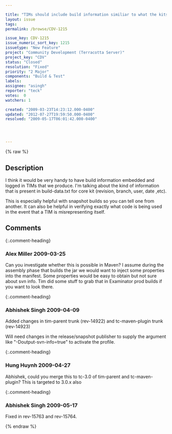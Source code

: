 ```yaml
---

title: "TIMs should include build information similiar to what the kits get"
layout: issue
tags: 
permalink: /browse/CDV-1215

issue_key: CDV-1215
issue_numeric_sort_key: 1215
issuetype: "New Feature"
project: "Community Development (Terracotta Server)"
project_key: "CDV"
status: "Closed"
resolution: "Fixed"
priority: "2 Major"
components: "Build & Test"
labels: 
assignee: "asingh"
reporter: "teck"
votes:  0
watchers: 1

created: "2009-03-23T14:23:12.000-0400"
updated: "2012-07-27T19:59:50.000-0400"
resolved: "2009-05-17T06:01:42.000-0400"




---
```


{% raw %}

## Description

<div markdown="1" class="description">

I think it would be very handy to have build information embedded and logged in TIMs that we produce. I'm talking about the kind of information that is present in build-data.txt for core kit (revision, branch, user, date ,etc). 

This is especially helpful with snapshot builds so you can tell one from another. It can also be helpful in verifying exactly what code is being used in the event that a TIM is misrepresenting itself. 

</div>

## Comments


{:.comment-heading}
### **Alex Miller** <span class="date">2009-03-25</span>

<div markdown="1" class="comment">

Can you investigate whether this is possible in Maven?  I assume during the assembly phase that builds the jar we would want to inject some properties into the manifest.  Some properties would be easy to obtain but not sure about svn info.  Tim did some stuff to grab that in Examinator prod builds if you want to look there.

</div>


{:.comment-heading}
### **Abhishek Singh** <span class="date">2009-04-09</span>

<div markdown="1" class="comment">

Added changes in tim-parent trunk (rev-14922) and tc-maven-plugin trunk (rev-14923)

Will need changes in the release/snapshot publisher to supply the argument like "-Doutput-svn-info=true" to activate the profile.



</div>


{:.comment-heading}
### **Hung Huynh** <span class="date">2009-04-27</span>

<div markdown="1" class="comment">

Abhishek, could you merge this to tc-3.0 of tim-parent and tc-maven-plugin? This is targeted to 3.0.x also

</div>


{:.comment-heading}
### **Abhishek Singh** <span class="date">2009-05-17</span>

<div markdown="1" class="comment">

Fixed in rev-15763 and rev-15764.

</div>



{% endraw %}
